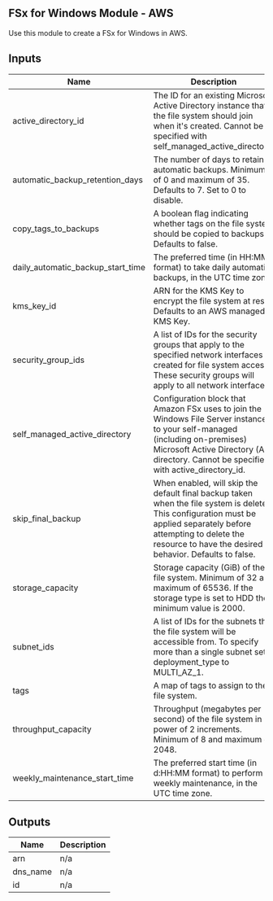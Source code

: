 ## FSx for Windows Module - AWS

Use this module to create a FSx for Windows in AWS.

## Inputs

| Name | Description | Type | Default | Required |
|------|-------------|------|---------|:--------:|
| active\_directory\_id | The ID for an existing Microsoft Active Directory instance that the file system should join when it's created. Cannot be specified with self\_managed\_active\_directory. | `any` | `null` | no |
| automatic\_backup\_retention\_days | The number of days to retain automatic backups. Minimum of 0 and maximum of 35. Defaults to 7. Set to 0 to disable. | `any` | `null` | no |
| copy\_tags\_to\_backups | A boolean flag indicating whether tags on the file system should be copied to backups. Defaults to false. | `any` | `null` | no |
| daily\_automatic\_backup\_start\_time | The preferred time (in HH:MM format) to take daily automatic backups, in the UTC time zone. | `any` | `null` | no |
| kms\_key\_id | ARN for the KMS Key to encrypt the file system at rest. Defaults to an AWS managed KMS Key. | `any` | `null` | no |
| security\_group\_ids | A list of IDs for the security groups that apply to the specified network interfaces created for file system access. These security groups will apply to all network interfaces. | `list` | `null` | no |
| self\_managed\_active\_directory | Configuration block that Amazon FSx uses to join the Windows File Server instance to your self-managed (including on-premises) Microsoft Active Directory (AD) directory. Cannot be specified with active\_directory\_id. | `list(any)` | `[]` | no |
| skip\_final\_backup | When enabled, will skip the default final backup taken when the file system is deleted. This configuration must be applied separately before attempting to delete the resource to have the desired behavior. Defaults to false. | `any` | `null` | no |
| storage\_capacity | Storage capacity (GiB) of the file system. Minimum of 32 and maximum of 65536. If the storage type is set to HDD the minimum value is 2000. | `any` | n/a | yes |
| subnet\_ids | A list of IDs for the subnets that the file system will be accessible from. To specify more than a single subnet set deployment\_type to MULTI\_AZ\_1. | `list` | n/a | yes |
| tags | A map of tags to assign to the file system. | `map` | `null` | no |
| throughput\_capacity | Throughput (megabytes per second) of the file system in power of 2 increments. Minimum of 8 and maximum of 2048. | `any` | n/a | yes |
| weekly\_maintenance\_start\_time | The preferred start time (in d:HH:MM format) to perform weekly maintenance, in the UTC time zone. | `any` | `null` | no |

## Outputs

| Name | Description |
|------|-------------|
| arn | n/a |
| dns\_name | n/a |
| id | n/a |
